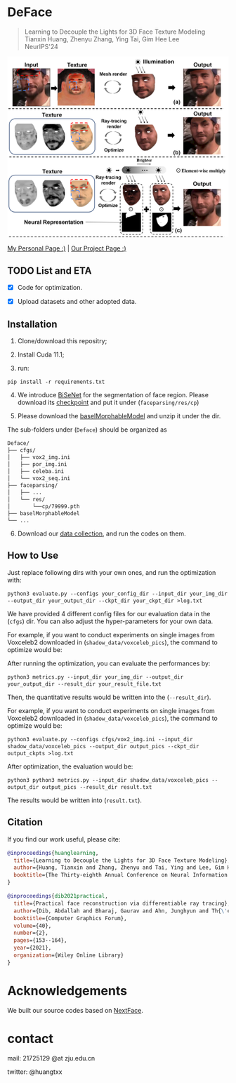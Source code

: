 # DeFace

> Learning to Decouple the Lights for 3D Face Texture Modeling  
> Tianxin Huang, Zhenyu Zhang, Ying Tai, Gim Hee Lee  
> NeurIPS'24 

![intro](overall.png)

[My Personal Page :)](https://tianxinhuang.github.io/) | [Our Project Page :)](https://tianxinhuang.github.io/projects/Deface)

## TODO List and ETA
- [x] Code for optimization.

- [x] Upload datasets and other adopted data.


## Installation

1. Clone/download this repositry;

2. Install Cuda 11.1;

3. run: 

```
pip install -r requirements.txt
```

4. We introduce [BiSeNet](https://github.com/zllrunning/face-parsing.PyTorch) for the segmentation of face region. Please download its [checkpoint](https://drive.google.com/file/d/1vYrfG-pXzU4g_YGDHWcJDtwXaVykx4Qt/view?usp=drive_link) and put it under (`faceparsing/res/cp`)

5. Please download the [baselMorphableModel](https://drive.google.com/file/d/13hsGFaAVgEde60hD9OxV5X0wfZoC7zvh/view?usp=drive_link) and unzip it under the dir. 

The sub-folders under (`Deface`) should be organized as

```
Deface/
├── cfgs/
│   ├── vox2_img.ini
│   ├── por_img.ini
│   ├── celeba.ini
│   └── vox2_seq.ini
├── faceparsing/
│   ├── ...
│   └── res/
│       └──cp/79999.pth
├── baselMorphableModel
└── ...
```

6. Download our [data collection](https://drive.google.com/file/d/1EDxHPe35WLn15jprmWkSbs0FLolrXN0y/view?usp=sharing), and run the codes on them.

## How to Use

Just replace following dirs with your own ones, and run the optimization with:

```
python3 evaluate.py --configs your_config_dir --input_dir your_img_dir --output_dir your_output_dir --ckpt_dir your_ckpt_dir >log.txt
```

We have provided 4 different config files for our evaluation data in the (`cfgs`) dir. You can also adjust the hyper-parameters for your own data.

For example, if you want to conduct experiments on single images from Voxceleb2 downloaded in (`shadow_data/voxceleb_pics`), the command to optimize would be:


After running the optimization, you can evaluate the performances by:

```
python3 metrics.py --input_dir your_img_dir --output_dir your_output_dir --result_dir your_result_file.txt
```

Then, the quantitative results would be written into the (`--result_dir`).

For example, if you want to conduct experiments on single images from Voxceleb2 downloaded in (`shadow_data/voxceleb_pics`), the command to optimize would be:

```
python3 evaluate.py --configs cfgs/vox2_img.ini --input_dir shadow_data/voxceleb_pics --output_dir output_pics --ckpt_dir output_ckpts >log.txt
```

After optimization, the evaluation would be:

```
python3 python3 metrics.py --input_dir shadow_data/voxceleb_pics --output_dir output_pics --result_dir result.txt
```

The results would be written into (`result.txt`).



## Citation

If you find our work useful, please cite:

```bibtex
@inproceedings{huanglearning,
  title={Learning to Decouple the Lights for 3D Face Texture Modeling},
  author={Huang, Tianxin and Zhang, Zhenyu and Tai, Ying and Lee, Gim Hee},
  booktitle={The Thirty-eighth Annual Conference on Neural Information Processing Systems}
}
```

```bibtex
@inproceedings{dib2021practical,
  title={Practical face reconstruction via differentiable ray tracing},
  author={Dib, Abdallah and Bharaj, Gaurav and Ahn, Junghyun and Th{\'e}bault, C{\'e}dric and Gosselin, Philippe and Romeo, Marco and Chevallier, Louis},
  booktitle={Computer Graphics Forum},
  volume={40},
  number={2},
  pages={153--164},
  year={2021},
  organization={Wiley Online Library}
}
```

# Acknowledgements
We built our source codes based on [NextFace](https://github.com/abdallahdib/NextFace).


# contact 
mail: 21725129 @at zju.edu.cn

twitter: @huangtxx
